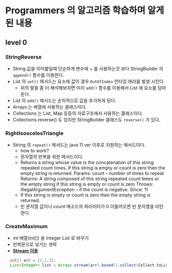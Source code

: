 # Programmers 의 알고리즘 학습하며 알게된 내용

## level 0

### StringReverse
- String 값을 이어붙일때 단순하게 변수에 + 를 사용하는것 보다 StringBuilder 의 `append()` 함수를 이용한다.
- List 의 `set()` 메서드는 요소에 값이 경우 `OutOfIndex` 런타임 에러를 발생 시킨다.
  - 위의 말을 좀 더 해석해보자면 미리 `add()` 함수를 이용해서 List 에 요소를 담아둔다.
- List 의 `add()` 메서드는 순차적으로 값을 추가하게 된다.
- Arrays 는 배열에 사용하는 클래스이다.
- Collections 는 List, Map 등등의 자료구조에서 사용하는 클래스이다.
- Collections.reverse() 도 있지만 StringBuilder 클래스도 `reverse()` 가 있다.

### RightIsoscelesTriangle
- String 의 `repeat()` 메서드는 java 11 ver 이후로 지원하는 메서드이다.
  - how to work?
  - 문자열의 반복을 위한 메서드이다.
  - Returns a string whose value is the concatenation of this string repeated count times.
    If this string is empty or count is zero then the empty string is returned.
    Params:
    count – number of times to repeat
    Returns:
    A string composed of this string repeated count times or the empty string if this string is empty or count is zero
    Throws:
    IllegalArgumentException – if the count is negative.
    Since:
    11
  - If this string is empty or count is zero then the empty string is returned.
  - 빈 문자열 값이나 count 메소드의 파라미터가 0 이들어오면 빈 문자열을 리턴한다.

### CreateMaximum

- int 배열(int[]) 을 Integer List 로 바꾸기
- 반복문으로 넣기는 생략
- <B><U>Stream 이용</U></B>
```java
  int[] arr = {1,2,3};
  List<Integer> list = Arrays.stream(arr).boxed().collect(Collect.toList());
```